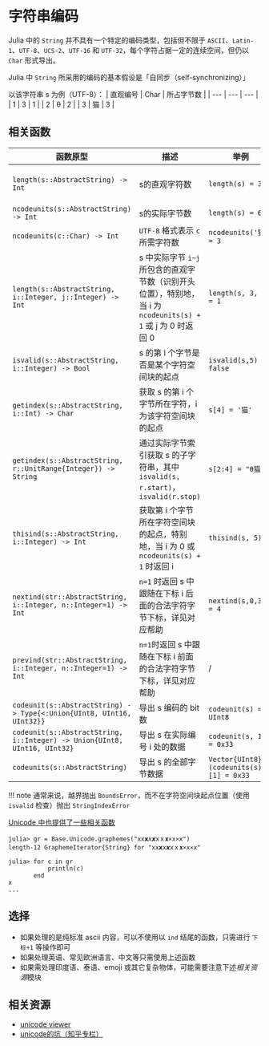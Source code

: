 # 字符串编码
Julia 中的 `String` 并不具有一个特定的编码类型，包括但不限于 `ASCII`、`Latin-1`、`UTF-8`、`UCS-2`、`UTF-16` 和 `UTF-32`，每个字符占据一定的连续空间，但仍以 `Char` 形式导出。

Julia 中 `String` 所采用的编码的基本假设是「自同步（self-synchronizing）」

以该字符串 s 为例（UTF-8）：
| 直观编号 | Char | 所占字节数 |
| --- | --- | --- |
| 1 | 3 | 1 |
| 2 | θ | 2 |
| 3 | 猫 | 3 |

## 相关函数
| 函数原型 | 描述 | 举例 | 备注 |
| --- | --- | --- | --- |
| `length(s::AbstractString) -> Int` | s的直观字符数 | `length(s) = 3` | 时间复杂度与字符串长度线性正相关 |
| `ncodeunits(s::AbstractString) -> Int` | s的实际字节数 | `length(s) = 6` | 也可用 `sizeof` |
| `ncodeunits(c::Char) -> Int` | `UTF-8` 格式表示 `c` 所需字符数 | `ncodeunits('猫') = 3` | |
| `length(s::AbstractString, i::Integer, j::Integer) -> Int` | s 中实际字节 `i~j` 所包含的直观字节数（识别开头位置），特别地，当 i 为 `ncodeunits(s) + 1` 或 j 为 0 时返回 0 | `length(s, 3, 4) = 1` | |
| `isvalid(s::AbstractString, i::Integer) -> Bool` | s 的第 i 个字节是否是某个字符空间块的起点 | `isvalid(s,5) = false` | |
| `getindex(s::AbstractString, i::Int) -> Char` | 获取 s 的第 i 个字节所在字符，i 为该字符空间块的起点 | `s[4] = '猫'` | |
| `getindex(s::AbstractString, r::UnitRange{Integer}) -> String` | 通过实际字节索引获取 s 的子字符串，其中 `isvalid(s, r.start)`，`isvalid(r.stop)` | `s[2:4] = "θ猫"` | |
| `thisind(s::AbstractString, i::Integer) -> Int` | 获取第 i 个字节所在字符空间块的起点，特别地，当 i 为 0 或 `ncodeunits(s) + 1` 时返回 i | `thisind(s, 5)=4` | 错误抛出 `BoundsError` |
| `nextind(str::AbstractString, i::Integer, n::Integer=1) -> Int` | `n=1` 时返回 s 中跟随在下标 i 后面的合法字符字节下标，详见对应帮助 | `nextind(s,0,3) = 4` | 可以通过 `nextind(s, 0, i)` 获取第 i 个直观字符的空间块起点 |
| `prevind(str::AbstractString, i::Integer, n::Integer=1) -> Int` | `n=1`时返回 s 中跟随在下标 i 前面的合法字符字节下标，详见对应帮助 | / | |
| `codeunit(s::AbstractString) -> Type{<:Union{UInt8, UInt16, UInt32}}` | 导出 s 编码的 bit 数 | `codeunit(s) = UInt8` | |
| `codeunit(s::AbstractString, i::Integer) -> Union{UInt8, UInt16, UInt32}` | 导出 s 在实际编号 i 处的数据 | `codeunit(s, 1) = 0x33` | `codeunit(s, i)::codeunit(s)` |
| `codeunits(s::AbstractString)` | 导出 s 的全部字节数据 | `Vector{UInt8}(codeunits(s))[1] = 0x33` | |

!!! note
	通常来说，越界抛出 `BoundsError`，而不在字符空间块起点位置（使用 `isvalid` 检查）抛出 `StringIndexError`

[Unicode 中也提供了一些相关函数](../packages/unicode.md)
```julia-repl
julia> gr = Base.Unicode.graphemes("x𝗑𝘅𝘹𝙭𝚡ｘ𝐱×х⨯ⅹ")
length-12 GraphemeIterator{String} for "x𝗑𝘅𝘹𝙭𝚡ｘ𝐱×х⨯ⅹ"

julia> for c in gr
           println(c)
       end
x
...
```

## 选择
- 如果处理的是纯标准 ascii 内容，可以不使用以 `ind` 结尾的函数，只需进行 `下标+1` 等操作即可
- 如果处理英语、常见欧洲语言、中文等只需使用上述函数
- 如果需处理印度语、泰语、emoji 或其它复杂物体，可能需要注意下述*相关资源*模块

## 相关资源
- [unicode viewer](https://r12a.github.io/uniview/)
- [unicode的坑（知乎专栏）](https://zhuanlan.zhihu.com/p/53714077)
